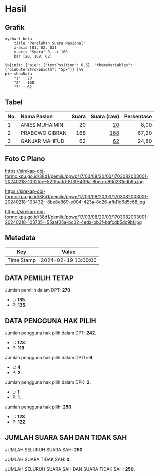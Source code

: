 # Hasil

## Grafik

```mermaid
xychart-beta
    title "Perolehan Suara Nasional"
    x-axis [01, 02, 03]
    y-axis "Suara" 0 --> 168
    bar [20, 168, 62]
```

```mermaid
%%{init: {"pie": {"textPosition": 0.5}, "themeVariables": {"pieOuterStrokeWidth": "5px"}} }%%
pie showData
    "1" : 20
    "2" : 168
    "3" : 62
```

## Tabel

| No. | Nama Paslon    | Suara | Suara (raw) | Persentase |
|:--- |:-------------- | -----:| -----------:| ----------:|
| 1   | ANIES MUHAIMIN | 20    | [20][p-1]   | 8,00       |
| 2   | PRABOWO GIBRAN | 168   | [168][p-2]  | 67,20      |
| 3   | GANJAR MAHFUD  | 62    | [62][p-3]   | 24,80      |


[p-1]: https://github.com/gigit-pemilu/pemilu-2024/blob/main/pilpres/hitung-suara/sub/17-bengkulu/sub/03-bengkulu-utara/sub/08-giri-mulya/sub/2003-wono-harjo/sub/001-tps/sub/paslon-1.txt
[p-2]: https://github.com/gigit-pemilu/pemilu-2024/blob/main/pilpres/hitung-suara/sub/17-bengkulu/sub/03-bengkulu-utara/sub/08-giri-mulya/sub/2003-wono-harjo/sub/001-tps/sub/paslon-2.txt
[p-3]: https://github.com/gigit-pemilu/pemilu-2024/blob/main/pilpres/hitung-suara/sub/17-bengkulu/sub/03-bengkulu-utara/sub/08-giri-mulya/sub/2003-wono-harjo/sub/001-tps/sub/paslon-3.txt

## Foto C Plano

https://sirekap-obj-formc.kpu.go.id/38d1/pemilu/ppwp/17/03/08/20/03/1703082003001-20240218-103255--52f9bafd-8139-439a-8bea-d96d231edb9a.jpg

https://sirekap-obj-formc.kpu.go.id/38d1/pemilu/ppwp/17/03/08/20/03/1703082003001-20240218-103432--8be8e869-e004-423a-8d26-affd1d6d5c68.jpg

https://sirekap-obj-formc.kpu.go.id/38d1/pemilu/ppwp/17/03/08/20/03/1703082003001-20240218-103735--55aaf05a-bc02-4eda-bb3f-bafcdb5dc9bf.jpg


## Metadata

| Key        | Value               |
| ---------- | ------------------- |
| Time Stamp | 2024-02-19 13:00:00 |


## DATA PEMILIH TETAP

Jumlah pemilih dalam DPT: **270**.
 * L: **135**.
 * P: **135**.

## DATA PENGGUNA HAK PILIH

Jumlah pengguna hak pilih dalam DPT: **242**.
 * L: **123**.
 * P: **119**.

Jumlah pengguna hak pilih dalam DPTb: **6**.
 * L: **4**.
 * P: **2**.

Jumlah pengguna hak pilih dalam DPK: **2**.
 * L: **1**.
 * P: **1**.

Jumlah pengguna hak pilih: **250**.
 * L: **128**.
 * P: **122**.

## JUMLAH SUARA SAH DAN TIDAK SAH

JUMLAH SELURUH SUARA SAH: **250**.

JUMLAH SUARA TIDAK SAH: **0**.

JUMLAH SELURUH SUARA SAH DAN SUARA TIDAK SAH: **250**.



